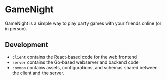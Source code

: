 # GameNight

GameNight is a simple way to play party games with your friends online (or in person).

## Development

- `client` contains the React-based code for the web frontend
- `server` contains the Go-based webserver and backend code
- `common` contains assets, configurations, and schemas shared between the client and the server.